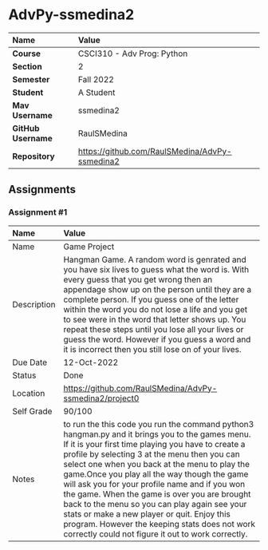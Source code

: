 # AdvPy-ssmedina2

| Name | Value |
|:---|:---|
| **Course** | CSCI310 - Adv Prog: Python |
| **Section** | 2 |
| **Semester** | Fall 2022 |
| **Student** | A Student |
| **Mav Username**            | ssmedina2 |
| **GitHub Username**         | RaulSMedina |
| **Repository**          | https://github.com/RaulSMedina/AdvPy-ssmedina2 |

## Assignments

### Assignment #1

| Name | Value |
| :--- | :--- |
| Name | Game Project |
| Description | Hangman Game. A random word is genrated and you have six lives to guess what the word is. With every guess that you get wrong then an appendage show up on the person until they are a complete person. If you guess one of the letter within the word you do not lose a life and you get to see were in the word that letter shows up. You repeat these steps until you lose all your lives or guess the word. However if you guess a word and it is incorrect then you still lose on of your lives.  |
| Due Date | 12-Oct-2022 |
| Status | Done |
| Location | https://github.com/RaulSMedina/AdvPy-ssmedina2/project0 |
| Self Grade | 90/100 |
| Notes | to run the this code you run the command python3 hangman.py and it brings you to the games menu. If it is your first time playing you have to create a profile by selecting 3 at the menu then you can select one when you back at the menu to play the game.Once you play all the way though the game will ask you for your profile name and if you won the game. When the game is over you are brought back to the menu so you can play again see your stats or make a new player or quit. Enjoy this program. However the keeping stats does not work correctly could not figure it out to work correctly.